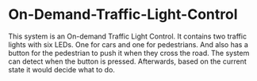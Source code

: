 # On-Demand-Traffic-Light-Control
This system is an On-demand Traffic Light Control. It contains two traffic lights with six LEDs. One for cars and one for pedestrians. And also has a button for the pedestrian to push it when they cross the road. The system can detect when the button is pressed. Afterwards, based on the current state it would decide what to do. 
